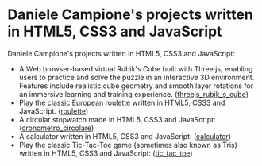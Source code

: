 # Daniele Campione's projects written in HTML5, CSS3 and JavaScript

Daniele Campione's projects written in HTML5, CSS3 and JavaScript:
* A Web browser-based virtual Rubik's Cube built with Three.js, enabling users to practice and solve the puzzle in an interactive 3D environment.
Features include realistic cube geometry and smooth layer rotations for an immersive learning and training experience.
([threejs_rubik_s_cube](https://danielecampione.github.io/docs/threejs_rubik_s_cube/index.html))
* Play the classic European roulette written in HTML5, CSS3 and JavaScript. ([roulette](https://danielecampione.github.io/docs/roulette/index.html))
* A circular stopwatch made in HTML5, CSS3 and JavaScript: ([cronometro_circolare](https://danielecampione.github.io/docs/cronometro_circolare/index.html))
* A calculator written in HTML5, CSS3 and JavaScript:
([calculator](https://danielecampione.github.io/docs/calculator/index.html))
* Play the classic Tic-Tac-Toe game (sometimes also known as Tris) written in HTML5, CSS3 and JavaScript: ([tic_tac_toe](https://danielecampione.github.io/docs/tic_tac_toe/index.html))
